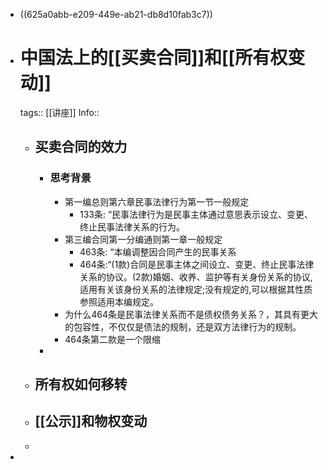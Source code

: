 - ((625a0abb-e209-449e-ab21-db8d10fab3c7))
- # 中国法上的[[买卖合同]]和[[所有权变动]]
  tags:: [[讲座]]
  Info::
	- ## 买卖合同的效力
		- ### 思考背景
			- 第一编总则第六章民事法律行为第一节一般规定
				- 133条: “民事法律行为是民事主体通过意思表示设立、变更、终止民事法律关系的行为。
			- 第三编合同第一分编通则第一章一般规定
				- 463条: “本编调整因合同产生的民事关系
				- 464条:“(1款)合同是民事主体之间设立、变更、终止民事法律关系的协议。(2款)婚姻、收养、监护等有关身份关系的协议,适用有关该身份关系的法律规定;没有规定的,可以根据其性质参照适用本编规定。
			- 为什么464条是民事法律关系而不是债权债务关系？，其具有更大的包容性，不仅仅是债法的规制，还是双方法律行为的规制。
			- 464条第二款是一个限缩
		-
	- ## 所有权如何移转
	- ## [[公示]]和物权变动
	-
-